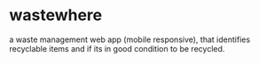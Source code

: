 # wastewhere
a waste management web app (mobile responsive), that identifies recyclable items and if its in good condition to be recycled.
